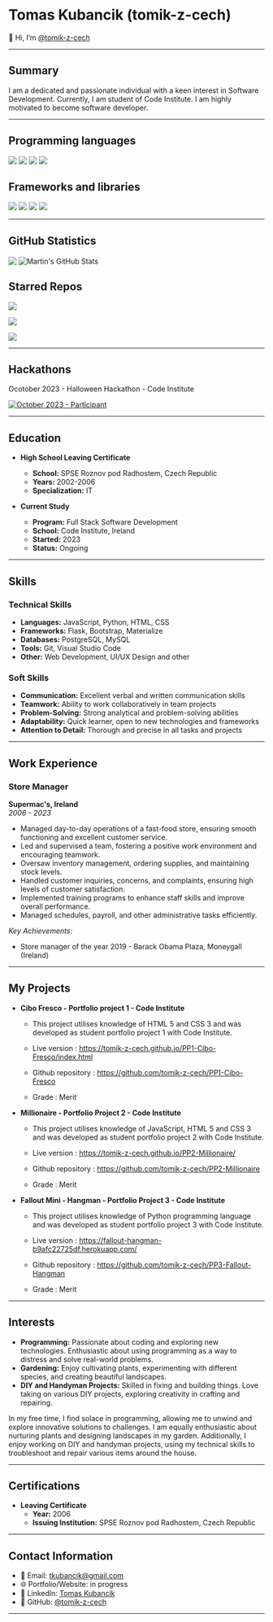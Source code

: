 # Tomas Kubancik (tomik-z-cech)

👋 Hi, I’m [@tomik-z-cech](https://github.com/tomik-z-cech) 

---

## Summary

I am a dedicated and passionate individual with a keen interest in Software Development. Currently, I am student of Code Institute. I am highly motivated to become software developer.

---
## Programming languages

![](https://img.shields.io/badge/Code-HTML5-informational?style=flat&logo=<HTML>&logoColor=white&color=f06529
)
![](https://img.shields.io/badge/Code-CSS-informational?style=flat&logo=<HTML>&logoColor=white&color=264de4
)
![](https://img.shields.io/badge/Code-Javascript-informational?style=flat&logo=<HTML>&logoColor=white&color=f0db4f
) 
![](https://img.shields.io/badge/Code-Python-informational?style=flat&logo=<HTML>&logoColor=white&color=4B8BBE
) 

## Frameworks and libraries
  
![](https://img.shields.io/badge/Library-Bootstrap-informational?style=flat&logo=<HTML>&logoColor=white&color=264de4
)
![](https://img.shields.io/badge/Library-JQuery-informational?style=flat&logo=<HTML>&logoColor=white&color=B24926
)
![](https://img.shields.io/badge/Framework-Flask-informational?style=flat&logo=<HTML>&logoColor=white&color=3cbd0d
)
![](https://img.shields.io/badge/Framework-Django-informational?style=flat&logo=<HTML>&logoColor=white&color=4B8BBE
)


---

## GitHub Statistics

<img align="center" src="https://github-readme-stats.vercel.app/api/top-langs/?username=tomik-z-cech&hide=java,html,tex&title_color=ffffff&text_color=c9cacc&icon_color=2bbc8a&bg_color=1d1f21&langs_count=3" />

<img align="center" src="https://github-readme-stats.vercel.app/api?username=tomik-z-cech&show_icons=true&line_height=27&count_private=true&title_color=ffffff&text_color=c9cacc&icon_color=2bbc8a&bg_color=1d1f21" alt="Martin's GitHub Stats" />

## Starred Repos
[<img align="center" src="https://github-readme-stats.vercel.app/api/pin/?username=tomik-z-cech&repo=PP1-Cibo-Fresco&title_color=ffffff&text_color=c9cacc&icon_color=2bbc8a&bg_color=1d1f21" />](https://github.com/tomik-z-cech/PP1-Cibo-Fresco)

[<img align="center" src="https://github-readme-stats.vercel.app/api/pin/?username=tomik-z-cech&repo=PP2-Millionaire&title_color=ffffff&text_color=c9cacc&icon_color=2bbc8a&bg_color=1d1f21" />](https://github.com/tomik-z-cech/PP2-Millionaire)
  
[<img align="center" src="https://github-readme-stats.vercel.app/api/pin/?username=tomik-z-cech&repo=PP3-Fallout-Hangman&title_color=ffffff&text_color=c9cacc&icon_color=2bbc8a&bg_color=1d1f21" />](https://github.com/tomik-z-cech/PP3-Fallout-Hangman)


---

## Hackathons

Ocotober 2023 - Halloween Hackathon - Code Institute

[![October 2023 - Participant](https://tomik-z-cech.github.io/tomik-z-cech/hackathon2023.png)](https://eu.badgr.com/public/assertions/eKv7AAAhS_KtS7MQze1tWw?identity__email=tkubancik@gmail.com)

---

## Education

- **High School Leaving Certificate**
  - **School:** SPSE Roznov pod Radhostem, Czech Republic
  - **Years:** 2002-2006
  - **Specialization:** IT

- **Current Study**
  - **Program:** Full Stack Software Development
  - **School:** Code Institute, Ireland
  - **Started:** 2023
  - **Status:** Ongoing

---

## Skills

### Technical Skills
- **Languages:** JavaScript, Python, HTML, CSS
- **Frameworks:** Flask, Bootstrap, Materialize
- **Databases:** PostgreSQL, MySQL
- **Tools:** Git, Visual Studio Code
- **Other:** Web Development, UI/UX Design and other

### Soft Skills
- **Communication:** Excellent verbal and written communication skills
- **Teamwork:** Ability to work collaboratively in team projects
- **Problem-Solving:** Strong analytical and problem-solving abilities
- **Adaptability:** Quick learner, open to new technologies and frameworks
- **Attention to Detail:** Thorough and precise in all tasks and projects

---

## Work Experience

### Store Manager
**Supermac's, Ireland**  
*2006 - 2023*

- Managed day-to-day operations of a fast-food store, ensuring smooth functioning and excellent customer service.
- Led and supervised a team, fostering a positive work environment and encouraging teamwork.
- Oversaw inventory management, ordering supplies, and maintaining stock levels.
- Handled customer inquiries, concerns, and complaints, ensuring high levels of customer satisfaction.
- Implemented training programs to enhance staff skills and improve overall performance.
- Managed schedules, payroll, and other administrative tasks efficiently.

*Key Achievements:*
- Store manager of the year 2019 - Barack Obama Plaza, Moneygall (Ireland)

---

## My Projects

- **Cibo Fresco - Portfolio project 1 - Code Institute**
  - This project utilises knowledge of HTML 5 and CSS 3 and was developed as student portfolio project 1 with Code Institute.

  - Live version : https://tomik-z-cech.github.io/PP1-Cibo-Fresco/index.html
  - Github repository : https://github.com/tomik-z-cech/PP1-Cibo-Fresco
 
  - Grade : Merit


- **Millionaire - Portfolio Project 2 - Code Institute**
  - This project utilises knowledge of JavaScript, HTML 5 and CSS 3 and was developed as student portfolio project 2 with Code Institute.
    
  - Live version : https://tomik-z-cech.github.io/PP2-Millionaire/
  - Github repository : https://github.com/tomik-z-cech/PP2-Millionaire
 
  - Grade : Merit

 
- **Fallout Mini - Hangman - Portfolio Project 3 - Code Institute**
  - This project utilises knowledge of Python programming language and was developed as student portfolio project 3 with Code Institute.

  - Live version : https://fallout-hangman-b9afc22725df.herokuapp.com/
  - Github repository : https://github.com/tomik-z-cech/PP3-Fallout-Hangman
 
  - Grade : Merit


---

## Interests

- **Programming:** Passionate about coding and exploring new technologies. Enthusiastic about using programming as a way to distress and solve real-world problems.
- **Gardening:** Enjoy cultivating plants, experimenting with different species, and creating beautiful landscapes. 
- **DIY and Handyman Projects:** Skilled in fixing and building things. Love taking on various DIY projects, exploring creativity in crafting and repairing.

In my free time, I find solace in programming, allowing me to unwind and explore innovative solutions to challenges. I am equally enthusiastic about nurturing plants and designing landscapes in my garden. Additionally, I enjoy working on DIY and handyman projects, using my technical skills to troubleshoot and repair various items around the house.

---

## Certifications

- **Leaving Certificate**
  - **Year:** 2006
  - **Issuing Institution:** SPSE Roznov pod Radhostem, Czech Republic

---

## Contact Information

- 📧 Email: [tkubancik@gmail.com](mailto:tkubancik@gmail.com)
- 🌐 Portfolio/Website: in progress
- 📱 LinkedIn: [Tomas Kubancik](https://linkedin.com/in/tomas-kubancik-8b94928b)
- 💼 GitHub: [@tomik-z-cech](https://github.com/tomik-z-cech)

---

